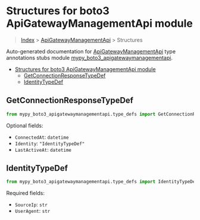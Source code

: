 # Structures for boto3 ApiGatewayManagementApi module

> [Index](../index.md) > [ApiGatewayManagementApi](./index.md) > Structures

Auto-generated documentation for [ApiGatewayManagementApi](https://boto3.amazonaws.com/v1/documentation/api/latest/reference/services/apigatewaymanagementapi.html#ApiGatewayManagementApi)
type annotations stubs module [mypy_boto3_apigatewaymanagementapi](https://pypi.org/project/mypy-boto3-apigatewaymanagementapi/).

- [Structures for boto3 ApiGatewayManagementApi module](#structures-for-boto3-apigatewaymanagementapi-module)
  - [GetConnectionResponseTypeDef](#getconnectionresponsetypedef)
  - [IdentityTypeDef](#identitytypedef)

## GetConnectionResponseTypeDef

```python
from mypy_boto3_apigatewaymanagementapi.type_defs import GetConnectionResponseTypeDef
```




Optional fields:
- `ConnectedAt`: `datetime`
- `Identity`: `"IdentityTypeDef"`
- `LastActiveAt`: `datetime`


## IdentityTypeDef

```python
from mypy_boto3_apigatewaymanagementapi.type_defs import IdentityTypeDef
```


Required fields:
- `SourceIp`: `str`
- `UserAgent`: `str`



